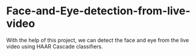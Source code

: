 # Face-and-Eye-detection-from-live-video
With the help of this project, we can detect the face and eye from the live video using HAAR Cascade classifiers.
